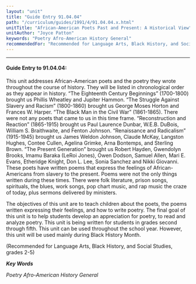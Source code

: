 ```yaml
---
layout: "unit"
title: "Guide Entry 91.04.04"
path: "/curriculum/guides/1991/4/91.04.04.x.html"
unitTitle: "African-American Poets Past and Present: A Historical View"
unitAuthor: "Joyce Patton"
keywords: "Poetry Afro-American History General"
recommendedFor: "Recommended for Language Arts, Black History, and Social Studies, grades 2-5"
---
```

<body>
<hr/>
 <h4>
  Guide Entry to 91.04.04:
 </h4>
 This unit addresses African-American poets and the poetry they wrote throughout the course of history. They will be listed in chronological order as they appear in history. “The Eighteenth Century Beginnings” (1700-1800) brought us Phillis Wheatley and Jupiter Hammon. “The Struggle Against Slavery and Racism” (1800-1860) brought us George Moses Horton and Frances W. Harper. “The Black Man in the Civil War” (1861-1865). There were not any poets that came to us in this time frame. “Reconstruction and Reaction” (1865-1915) brought us Paul Laurence Dunbar, W.E.B. DuBois, William S. Braithwaite, and Fenton Johnson. “Renaissance and Radicalism” (1915-1945) brought us James Weldon Johnson, Claude McKay, Langston Hughes, Contee Cullen, Agelina Grimke, Arna Bontemps, and Sterling Brown. “The Present Generation” brought us Robert Hayden, Gwendolyn Brooks, Imamu Baraka (LeRoi Jones), Owen Dodson, Samuel Allen, Mari E. Evans, Etheridge Knight, Don L. Lee, Sonia Sanchez and Nikki Giovanni. These poets have written poems that express the feelings of African-Americans from slavery to the present. Poems were not the only things written during these times. There were folk literature, prison songs, spirituals, the blues, work songs, pop chart music, and rap music the craze of today, plus sermons delivered by ministers.
 <p>
  The objectives of this unit are to teach children about the poets, the poems written expressing their feelings, and how to write poetry. The final goal of this unit is to help students develop an appreciation for poetry, to read and analyze poetry. This unit is being written for students in grades second through fifth. This unit can be used throughout the school year. However, this unit will be used mainly during Black History Month.
 </p>
 <p>
  (Recommended for Language Arts, Black History, and Social Studies, grades 2-5)
 </p>
<p>
  <b>
   <i>
    Key Words
   </i>
  </b>
  <br/>
 </p>
 <p>
  <i>
   Poetry Afro-American History General
  </i>
 </p>

</body>